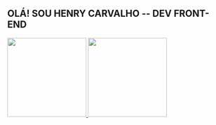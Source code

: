 <h2>OLÁ! SOU HENRY CARVALHO -- DEV FRONT-END </h2>
<div>
<a href="https://github.com/HenryCL">
<img height="180em" src="https://github-readme-stats.vercel.app/api/top-langs/?username=HenryCL&layout=compact&langs_count=7&theme=dracula"/>
<img height="180em" src="https://github-readme-stats.vercel.app/api?username=HenryCL&show_icons=true&theme=dracula&include_all_commits=true&count_private=true"/>
</div>
  
